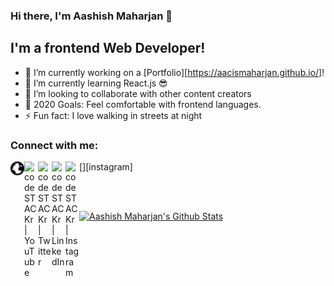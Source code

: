 ### Hi there, I'm Aashish Maharjan 👋

## I'm a frontend Web Developer!

- 🔭 I’m currently working on a [Portfolio][https://aacismaharjan.github.io/]!
- 🌱 I’m currently learning React.js 😎
- 👯 I’m looking to collaborate with other content creators
- 🥅 2020 Goals: Feel comfortable with frontend languages.
- ⚡ Fun fact: I love walking in streets at night

### Connect with me:

[<img align="left" alt="codeSTACKr.com" width="22px" src="https://raw.githubusercontent.com/iconic/open-iconic/master/svg/globe.svg" />][website]
[<img align="left" alt="codeSTACKr | YouTube" width="22px" src="https://cdn.jsdelivr.net/npm/simple-icons@v3/icons/youtube.svg" />][youtube]
[<img align="left" alt="codeSTACKr | Twitter" width="22px" src="https://cdn.jsdelivr.net/npm/simple-icons@v3/icons/twitter.svg" />][twitter]
[<img align="left" alt="codeSTACKr | LinkedIn" width="22px" src="https://cdn.jsdelivr.net/npm/simple-icons@v3/icons/linkedin.svg" />][linkedin]
[<img align="left" alt="codeSTACKr | Instagram" width="22px" src="https://cdn.jsdelivr.net/npm/simple-icons@v3/icons/instagram.svg" />][instagram]

<br />
<br />

<!-- <img alt="Aashish Maharjan's Github Stats" src="https://github-readme-stats.codestackr.vercel.app/api?username=aacismaharjan&show_icons=true&hide_border=true" /> -->

[![Aashish Maharjan's Github Stats](https://github-readme-stats.vercel.app/api?username=aacismaharjan)](https://github.com/anuraghazra/github-readme-stats)

[website]: https://aacismaharjan.github.io/
[twitter]: https://twitter.com/aacismhrzn
[youtube]: https://www.youtube.com/channel/UCTgmd-a2_OZaLcoFuqQIaQQ
[linkedin]: https://www.linkedin.com/in/aashish-maharjan-788b661b0/"
